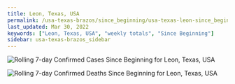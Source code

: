 ```yaml
---
title: Leon, Texas, USA
permalink: /usa-texas-brazos/since_beginning/usa-texas-leon-since_beginning.html
last_updated: Mar 30, 2022
keywords: ["Leon, Texas, USA", "weekly totals", "Since Beginning"]
sidebar: usa-texas-brazos_sidebar
---
```


![Rolling 7-day Confirmed Cases Since Beginning for Leon, Texas, USA](/covid_tracker/images/graphs/usa-texas-leon-rolling_7_days_confirmed-since_beginning_graph.png)

![Rolling 7-day Confirmed Deaths Since Beginning for Leon, Texas, USA](/covid_tracker/images/graphs/usa-texas-leon-rolling_7_days_deaths-since_beginning_graph.png)
